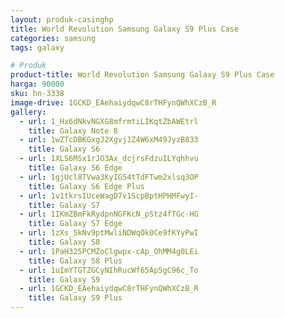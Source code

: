 ```yaml
---
layout: produk-casinghp
title: World Revolution Samsung Galaxy S9 Plus Case
categories: samsung
tags: galaxy

# Produk
product-title: World Revolution Samsung Galaxy S9 Plus Case
harga: 90000
sku: hn-3338
image-drive: 1GCKD_EAehaiydqwC8rTHFynQWhXCzB_R
gallery:
  - url: 1_Hx6dNkvNGXG8mfrmtiLIKqtZbAWEtrl
    title: Galaxy Note 8
  - url: 1wZTcDBKGxgJ2Xgvj1Z4W6xM49JyzB833
    title: Galaxy S6
  - url: 1XLS6MSx1rJO3Ax_dcjrsFdzuILYqhhvu
    title: Galaxy S6 Edge
  - url: 1gjUcl8TVwa3KyIGS4tTdFTwm2xlsq3OP
    title: Galaxy S6 Edge Plus
  - url: 1v1tkrsIUceWagD7v1ScpBptHPHMFwyI-
    title: Galaxy S7
  - url: 1IKmZBmFkRydpnNGFKcN_pStz4fTGc-HG
    title: Galaxy S7 Edge
  - url: 1zXs_5kNv9ptMwliNDWqOk0Ce9fKYyPwI
    title: Galaxy S8
  - url: 1PaH325PCMZoClgwpx-cAp_OhMM4g0LEi
    title: Galaxy S8 Plus
  - url: 1uImYTGTZGCyNIhRucWf65Ap5gC96c_To
    title: Galaxy S9
  - url: 1GCKD_EAehaiydqwC8rTHFynQWhXCzB_R
    title: Galaxy S9 Plus
---
```


